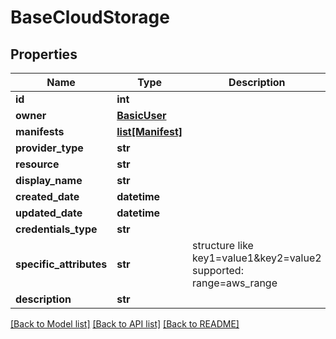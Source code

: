 # BaseCloudStorage

## Properties
Name | Type | Description | Notes
------------ | ------------- | ------------- | -------------
**id** | **int** |  | [optional] 
**owner** | [**BasicUser**](BasicUser.md) |  | [optional] 
**manifests** | [**list[Manifest]**](Manifest.md) |  | [optional] 
**provider_type** | **str** |  | 
**resource** | **str** |  | 
**display_name** | **str** |  | 
**created_date** | **datetime** |  | [optional] 
**updated_date** | **datetime** |  | [optional] 
**credentials_type** | **str** |  | 
**specific_attributes** | **str** | structure like key1&#x3D;value1&amp;key2&#x3D;value2 supported: range&#x3D;aws_range | [optional] 
**description** | **str** |  | [optional] 

[[Back to Model list]](../README.md#documentation-for-models) [[Back to API list]](../README.md#documentation-for-api-endpoints) [[Back to README]](../README.md)


